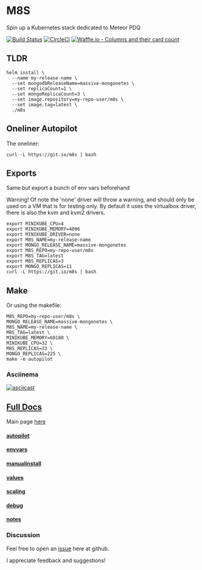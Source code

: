 # M8S

Spin up a Kubernetes stack dedicated to Meteor PDQ

[![Build Status](https://travis-ci.org/joshuacox/m8s.svg?branch=master)](https://travis-ci.org/joshuacox/m8s)
[![CircleCI](https://circleci.com/gh/joshuacox/m8s/tree/master.svg?style=svg)](https://circleci.com/gh/joshuacox/m8s/tree/master)
[![Waffle.io - Columns and their card count](https://badge.waffle.io/joshuacox/m8s.svg?columns=all)](https://waffle.io/joshuacox/m8s)

## TLDR

```
helm install \
  --name my-release-name \
  --set mongodbReleaseName=massive-mongonetes \
  --set replicaCount=1 \
  --set mongoReplicaCount=3 \
  --set image.repository=my-repo-user/m8s \
  --set image.tag=latest \
  ./m8s
```

## Oneliner Autopilot

The oneliner:
```
curl -L https://git.io/m8s | bash
```

## Exports

Same but export a bunch of env vars beforehand

Warning! Of note the 'none' driver will throw a warning, and should only be used
on a VM that is for testing only. By default it uses the virtualbox
driver, there is also the kvm and kvm2 drivers.

```
export MINIKUBE_CPU=4
export MINIKUBE_MEMORY=4096
export MINIKUBE_DRIVER=none
export M8S_NAME=my-release-name
export MONGO_RELEASE_NAME=massive-mongonetes
export M8S_REPO=my-repo-user/m8s
export M8S_TAG=latest
export M8S_REPLICAS=3
export MONGO_REPLICAS=11
curl -L https://git.io/m8s | bash
```

## Make

 Or using the makefile:

```
M8S_REPO=my-repo-user/m8s \
MONGO_RELEASE_NAME=massive-mongonetes \
M8S_NAME=my-release-name \
M8S_TAG=latest \
MINIKUBE_MEMORY=60180 \
MINIKUBE_CPU=32 \
M8S_REPLICAS=33 \
MONGO_REPLICAS=225 \
make -e autopilot
```

### Asciinema

[![asciicast](https://asciinema.org/a/KgYCK4JGHjdks5JU6suOEsPZI.png)](https://asciinema.org/a/KgYCK4JGHjdks5JU6suOEsPZI)

## [Full Docs](./docs/README.md)

Main page [here](./docs/README.md)

#### [autopilot](./docs/autopilot.md)

#### [envvars](./docs/envvars.md)

#### [manualinstall](./docs/manualinstall.md)

#### [values](./docs/values.md)

#### [scaling](./docs/scaling.md)

#### [debug](./docs/debug.md)

#### [notes](./docs/notes.md)

### Discussion

Feel free to open an
[issue](https://github.com/joshuacox/m8s/issues)
here at github.

I appreciate feedback and suggestions!

